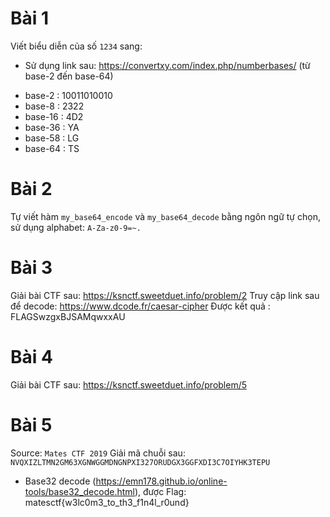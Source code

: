 # Bài 1
Viết biểu diễn của số `1234` sang:
* Sử dụng link sau: https://convertxy.com/index.php/numberbases/ (từ base-2 đến base-64)
- base-2 : 10011010010
- base-8 : 2322
- base-16 : 4D2
- base-36 : YA
- base-58 : LG
- base-64 : TS


# Bài 2
Tự viết hàm `my_base64_encode` và `my_base64_decode` bằng ngôn ngữ tự chọn, sử dụng alphabet: `A-Za-z0-9=~.`


# Bài 3
Giải bài CTF sau: https://ksnctf.sweetduet.info/problem/2
Truy cập link sau để decode: https://www.dcode.fr/caesar-cipher
Được kết quả : FLAGSwzgxBJSAMqwxxAU


# Bài 4
Giải bài CTF sau: https://ksnctf.sweetduet.info/problem/5


# Bài 5 
Source: `Mates CTF 2019`
Giải mã chuỗi sau: `NVQXIZLTMN2GM63XGNWGGMDNGNPXI327ORUDGX3GGFXDI3C7OIYHK3TEPU`
- Base32 decode (https://emn178.github.io/online-tools/base32_decode.html), được Flag:
 matesctf{w3lc0m3_to_th3_f1n4l_r0und}
